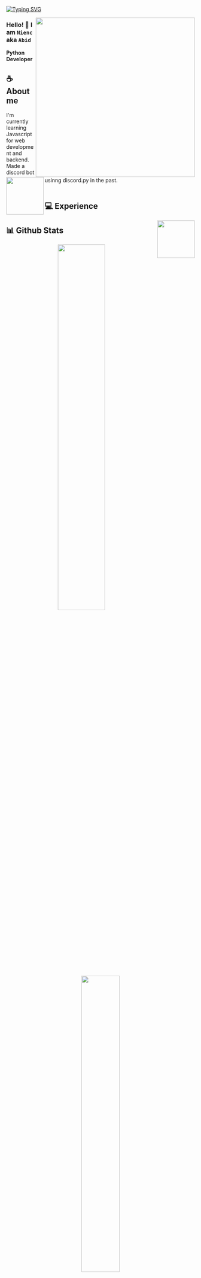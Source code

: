 
<div align="center">
<!-- ![](https://typograssy.deno.dev/api?text=お兄ちゃんはおしまい!&l0=none&bg=none&frame=none&speed=100&comment=) -->
<!-- ![](https://typograssy.deno.dev/api?text=お兄ちゃんはおしまい!&l0=none&l1=00cce6&l2=80f1ff&l3=009eb3&l4=caf9ff&bg=none&frame=none&speed=100&comment=) -->

</div>

[![Typing SVG](https://readme-typing-svg.demolab.com?font=Fira+Code&pause=1000&random=false&width=435&lines=Konichiwa+%3A3)](https://git.io/typing-svg)

<a href="https://discord.com/users/1076064221210628118"><img align="right" width="425" src="https://lanyard.kyrie25.me/api/1076064221210628118?imgStyle=square&gradient=e9d6d5-e9d6d5-f3b1b4-ffffff&bg=0d1117&idleMessage=Probably%20working%20on%20my%20current%20project%20if%20online"></a>


### Hello! 🦥 I am **`Nienc`** aka `Abid`

**Python Developer** 

## **☕ About me**
<a href="https://github.com/abidshahrear66"><img align="left" width="100" src="https://cdn.discordapp.com/attachments/1132030146434584656/1169258634119745586/IMG_20230831_160646.jpg?">
</a>
I'm currently learning Javascript for web development and backend. Made a discord bot usinng discord.py in the past.
<br><br>

## **💻 Experience**
<a href="https://github.com/abidshahrear66"><img align="right" width="100" src="https://cdn.discordapp.com/attachments/1077108830862839848/1107004173414830210/105017051_p9.png"></a>


## **📊 Github Stats**
<!-- <div><a href="https://github.com/abidshahrear66"><img width="100" src="https://cdn.discordapp.com/attachments/1077108830862839848/1107004077621125240/105017051_p13.png"></a><div> -->
<p align="center"><img width="50%" src="https://github-readme-stats.vercel.app/api?username=abidshahrear66&show_icons=true&count_private=true&theme=react&hide_border=true&bg_color=0D1117"/> <img width="45%" src="https://github-readme-stats.vercel.app/api/top-langs/?username=abidshahrear66&show_icons=true&count_private=true&theme=react&hide_border=true&bg_color=0D1117&layout=compact"/>
</p>

## **🎧 Spotify**
<p align="center">
<a href="https://spotify-github-profile.vercel.app/api/view?uid=z8vtap612j1ajql4wsyhl074i&redirect=true"><img src="https://spotify-github-profile.vercel.app/api/view?uid=z8vtap612j1ajql4wsyhl074i&cover_image=true&theme=default&show_offline=true&background_color=0d11170&interchange=false&bar_color_cover=true"></a><a href="https://open.spotify.com/user/z8vtap612j1ajql4wsyhl074i?si=6962aa5c8435476f"><img width="525" src="https://spotify-recently-played-readme.vercel.app/api?user=z8vtap612j1ajql4wsyhl074i"></a>
</p>

## **🍰 Cutie Counter**
<!-- <p align="center">
	<img src="https://moe-counter.glitch.me/get/@miyagawamizu?theme=moebooru-h"> <br/>
</p> -->
<a href="https://discord.com/users/738748102311280681"><img align="right" width=400 src="https://moe-counter.glitch.me/get/@abidshahrear66?theme=rule34"></a>
<a href="https://github.com/abidshahrear66"><img align="left" width="100" src="https://cdn.discordapp.com/attachments/1077108830862839848/1130676248843137035/105634085_p12.png"></a>

<!-- <br><br><br><br> -->
## **📫 Contact**
<a href="https://github.com/abidshahrear66"><img align="right" width="100" src="https://cdn.discordapp.com/attachments/1077108830862839848/1107004133136945233/105017051_p3.png"/></a>

**Instagram - [abid.regx](https://www.instagram.com/abid.regx/)** 

<!-- <a href="https://github.com/Meghna-DAS/github-profile-views-counter"><img src="https://komarev.com/ghpvc/?username=abidshahrear66"> -->
[![](https://img.shields.io/github/followers/MiyagawaMizu?label=Followers&style=social)](https://github.com/abidshahrear66)
[![](https://img.shields.io/badge/Discord-7289DA?logo=discord&logoColor=white)](https://discord.com/users/1076064221210628118)
[![](https://img.shields.io/badge/Facebook-1877F2?logo=facebook&logoColor=white)](https://www.facebook.com/cosine2)
[![](https://img.shields.io/badge/Mail-D14836?logo=gmail&logoColor=white)](mailto:cosabid@gmail.com)
